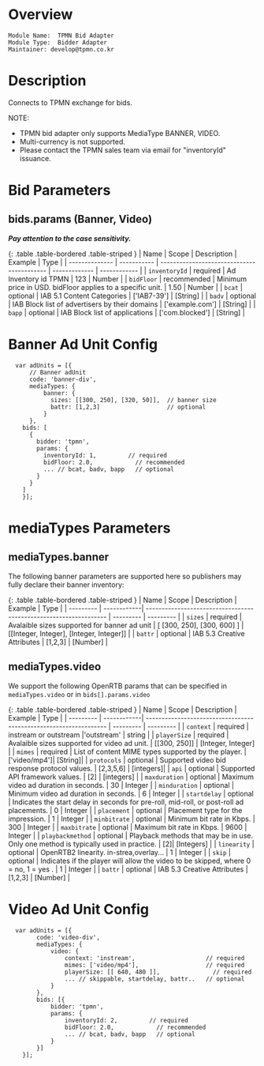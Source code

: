# Overview

```
Module Name:  TPMN Bid Adapter
Module Type:  Bidder Adapter
Maintainer: develop@tpmn.co.kr
```

# Description

Connects to TPMN exchange for bids.

NOTE:
- TPMN bid adapter only supports MediaType BANNER, VIDEO.
- Multi-currency is not supported.
- Please contact the TPMN sales team via email for "inventoryId" issuance.


# Bid Parameters

## bids.params (Banner, Video)
***Pay attention to the case sensitivity.***

{: .table .table-bordered .table-striped }
|       Name     |    Scope    |                 Description                |    Example    |     Type     |
| -------------- | ----------- | ------------------------------------------ | ------------- | ------------ |
| `inventoryId` | required | Ad Inventory id TPMN | 123 | Number |
| `bidFloor` | recommended | Minimum price in USD. bidFloor applies to a specific unit. | 1.50 | Number |
| `bcat` | optional | IAB 5.1 Content Categories | ['IAB7-39'] | [String] |
| `badv` | optional | IAB Block list of advertisers by their domains | ['example.com'] | [String] |
| `bapp` | optional | IAB Block list of applications  | ['com.blocked'] | [String] |


# Banner Ad Unit Config
```
  var adUnits = [{
      // Banner adUnit
      code: 'banner-div',
	  mediaTypes: {
		  banner: {
		    sizes: [[300, 250], [320, 50]],  // banner size
		    battr: [1,2,3]                   // optional
		  }
	  },
    bids: [
      {
        bidder: 'tpmn',
        params: {
          inventoryId: 1,         // required
          bidFloor: 2.0,            // recommended
          ... // bcat, badv, bapp   // optional
        }
      }
    ]
    }];
```


# mediaTypes Parameters

## mediaTypes.banner

The following banner parameters are supported here so publishers may fully declare their banner inventory:

{: .table .table-bordered .table-striped }
|    Name   |    Scope    |                      Description                                  |  Example  |    Type   |
| --------- | ------------| ----------------------------------------------------------------- | --------- | --------- |
| `sizes` | required | Avalaible sizes supported for banner ad unit | [ [300, 250], [300, 600] ] | [[Integer, Integer], [Integer, Integer]] | 
| `battr` | optional | IAB 5.3 Creative Attributes | [1,2,3] | [Number] |
## mediaTypes.video

We support the following OpenRTB params that can be specified in `mediaTypes.video` or in `bids[].params.video`

{: .table .table-bordered .table-striped }
|    Name   |    Scope    |                      Description                                  |  Example  |    Type   |
| --------- | ------------| ----------------------------------------------------------------- | --------- | --------- |
| `context` | required | instream or outstream |'outstream' | string | 
| `playerSize` | required | Avalaible sizes supported for video ad unit. | [[300, 250]] | [Integer, Integer] | 
| `mimes` | required | List of content MIME types supported by the player. | ['video/mp4']| [String]|
| `protocols` | optional | Supported video bid response protocol values. | [2,3,5,6] | [integers]|
| `api` | optional | Supported API framework values. | [2] |  [integers] |
| `maxduration` | optional | Maximum video ad duration in seconds. | 30 | Integer |
| `minduration` | optional | Minimum video ad duration in seconds. | 6 | Integer |
| `startdelay` | optional | Indicates the start delay in seconds for pre-roll, mid-roll, or post-roll ad placements. | 0 | Integer |
| `placement` | optional | Placement type for the impression. | 1 | Integer |
| `minbitrate` | optional | Minimum bit rate in Kbps. | 300 | Integer |
| `maxbitrate` | optional | Maximum bit rate in Kbps. | 9600 | Integer |
| `playbackmethod` | optional | Playback methods that may be in use. Only one method is typically used in practice. | [2]| [Integers] |
| `linearity` | optional | OpenRTB2 linearity. in-strea,overlay... | 1 | Integer |
| `skip` | optional | Indicates if the player will allow the video to be skipped, where 0 = no, 1 = yes . | 1 | Integer |
| `battr` | optional | IAB 5.3 Creative Attributes | [1,2,3] | [Number] |


# Video Ad Unit Config
```
  var adUnits = [{
        code: 'video-div',
        mediaTypes: {
            video: {
                context: 'instream',                    // required
                mimes: ['video/mp4'],                   // required
                playerSize: [[ 640, 480 ]],               // required
                ... // skippable, startdelay, battr..   // optional
            }
        },
        bids: [{
            bidder: 'tpmn',
            params: {
                inventoryId: 2,         // required
                bidFloor: 2.0,            // recommended
                ... // bcat, badv, bapp   // optional
            }
        }]
    }];
```